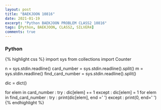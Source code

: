 ```yaml
---
layout: post
title: "BAEKJOON 10816"
date: 2021-01-19
excerpt: "Python BAEKJOON PROBLEM CLASS2 10816"
tags: [Python, BAEKJOON, CLASS2, SILVER4]
comments: true
---
```


### Python
{% highlight css %}
import sys
from collections import Counter

n = sys.stdin.readline()
card_number = sys.stdin.readline().split()
m = sys.stdin.readline()
find_card_number = sys.stdin.readline().split()

dic = dict()

for elem in card_number :
    try :
        dic[elem] += 1
    except :
        dic[elem] = 1
for elem in find_card_number :
    try :
        print(dic[elem], end =' ')
    except :
        print(0, end=' ')
{% endhighlight %}